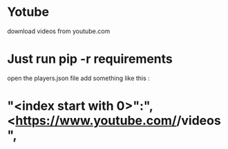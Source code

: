 # Yotube
download videos from youtube.com

# Just run pip -r requirements

open the players.json file add something like this :
# "<index start with 0>":"<number of videos from video page>,<https://www.youtube.com/<your favourite youtuber>/videos",
